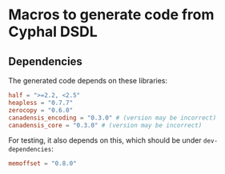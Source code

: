 # Macros to generate code from Cyphal DSDL

## Dependencies

The generated code depends on these libraries:
```toml
half = ">=2.2, <2.5"
heapless = "0.7.7"
zerocopy = "0.6.0"
canadensis_encoding = "0.3.0" # (version may be incorrect)
canadensis_core = "0.3.0" # (version may be incorrect)
```

For testing, it also depends on this, which should be under `dev-dependencies`:
```toml
memoffset = "0.8.0"
```
